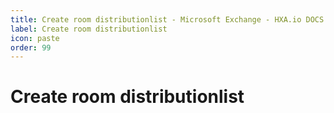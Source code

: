 ```yaml
---
title: Create room distributionlist - Microsoft Exchange - HXA.io DOCS
label: Create room distributionlist
icon: paste
order: 99
---
```

# Create room distributionlist